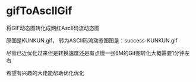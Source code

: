 # gifToAscIIGif
将GIF动态图转化成网红AscII码流动态图

原图是KUNKUN.gif，
转为ASCII码流动态图图是：success-KUNKUN.gif

尽管已近优化过来但是转换速度还是有点慢一张6M的Gif图转化大概需要1分钟左右

希望有兴趣的大佬能帮助优化优化
